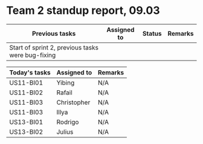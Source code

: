 # Team 2 standup report, 09.03

| Previous tasks | Assigned to | Status | Remarks |
| - | - | - | - |
| Start of sprint 2, previous tasks were bug-fixing |

| Today's tasks | Assigned to | Remarks |
| - | - | - |
| US11-BI01 | Yibing | N/A |
| US11-BI02 | Rafail | N/A |
| US11-BI03 | Christopher | N/A |
| US11-BI03 | Illya | N/A |
| US13-BI01 | Rodrigo | N/A |
| US13-BI02 | Julius | N/A |
